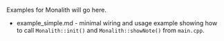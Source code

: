 Examples for Monalith will go here.

- example_simple.md - minimal wiring and usage example showing how to call `Monalith::init()` and `Monalith::showNote()` from `main.cpp`.
